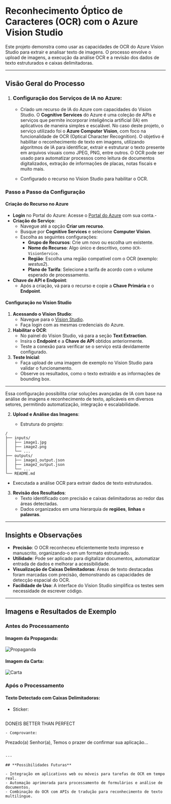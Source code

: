 
# Reconhecimento Óptico de Caracteres (OCR) com o Azure Vision Studio

Este projeto demonstra como usar as capacidades de OCR do Azure Vision Studio para extrair e analisar texto de imagens. O processo envolve o upload de imagens, a execução da análise OCR e a revisão dos dados de texto estruturados e caixas delimitadoras.

---

## **Visão Geral do Processo**

1. ### **Configuração dos Serviços de IA no Azure**:
      - Criado um recurso de IA do Azure com capacidades do Vision Studio.
      O **Cognitive Services** do Azure é uma coleção de APIs e serviços que permite incorporar inteligência artificial (IA) em aplicativos de maneira simples e escalável. No caso deste projeto, o serviço utilizado foi o **Azure Computer Vision**, com foco na funcionalidade de OCR (Optical Character Recognition).
      O objetivo é habilitar o reconhecimento de texto em imagens, utilizando algoritmos de IA para identificar, extrair e estruturar o texto presente em arquivos visuais como JPEG, PNG, entre outros. O OCR pode ser usado para automatizar processos como leitura de documentos digitalizados, extração de informações de placas, notas fiscais e muito mais.

   - Configurado o recurso no Vision Studio para habilitar o OCR.

### **Passo a Passo da Configuração**

#### **Criação do Recurso no Azure**
- **Login** no Portal do Azure: Acesse o [Portal do Azure](https://portal.azure.com) com sua conta.-
-  **Criação do Serviço**:
   - Navegue até a opção **Criar um recurso**.
   - Busque por **Cognitive Services** e selecione **Computer Vision**.
   - Escolha as seguintes configurações:
     - **Grupo de Recursos**: Crie um novo ou escolha um existente.
     - **Nome do Recurso**: Algo único e descritivo, como `OCR-VisionService`.
     - **Região**: Escolha uma região compatível com o OCR (exemplo: *westus2*).
     - **Plano de Tarifa**: Selecione a tarifa de acordo com o volume esperado de processamento.
- **Chave de API e Endpoint**:
   - Após a criação, vá para o recurso e copie a **Chave Primária** e o **Endpoint**.

#### **Configuração no Vision Studio**
1. **Acessando o Vision Studio**:
   - Navegue para o [Vision Studio](https://azure.microsoft.com/en-us/products/ai-services/computer-vision/).
   - Faça login com as mesmas credenciais do Azure.
2. **Habilitar o OCR**:
   - No painel do Vision Studio, vá para a seção **Text Extraction**.
   - Insira o **Endpoint** e a **Chave de API** obtidos anteriormente.
   - Teste a conexão para verificar se o serviço está devidamente configurado.
3. **Teste Inicial**:
   - Faça upload de uma imagem de exemplo no Vision Studio para validar o funcionamento.
   - Observe os resultados, como o texto extraído e as informações de bounding box.

---

Essa configuração possibilita criar soluções avançadas de IA com base na análise de imagens e reconhecimento de texto, aplicáveis em diversos setores, permitindo automatização, integração e escalabilidade.




2. **Upload e Análise das Imagens**:

   - Estrutura do projeto:

```
/
├── inputs/
│   ├── image1.jpg
│   ├── image2.png
│   └── ...
├── outputs/
│   ├── image1_output.json
│   ├── image2_output.json
│   └── ...
└── README.md
```

   - Executada a análise OCR para extrair dados de texto estruturados.

3. **Revisão dos Resultados**:
   - Texto identificado com precisão e caixas delimitadoras ao redor das áreas detectadas.
   - Dados organizados em uma hierarquia de **regiões**, **linhas** e **palavras**.

---

## **Insights e Observações**

- **Precisão**: O OCR reconheceu eficientemente texto impresso e manuscrito, organizando-o em um formato estruturado.
- **Utilidade**: Pode ser aplicado para digitalizar documentos, automatizar entrada de dados e melhorar a acessibilidade.
- **Visualização de Caixas Delimitadoras**: Áreas de texto destacadas foram marcadas com precisão, demonstrando as capacidades de detecção espacial do OCR.
- **Facilidade de Uso**: A interface do Vision Studio simplifica os testes sem necessidade de escrever código.

---

## **Imagens e Resultados de Exemplo**

### Antes do Processamento
#### Imagem da Propaganda:
![Propaganda](https://microsoftlearning.github.io/mslearn-ai-fundamentals/Instructions/Labs/images/advert.jpg)

#### Imagem da Carta:
![Carta](https://microsoftlearning.github.io/mslearn-ai-fundamentals/Instructions/Labs/images/letter.jpg)

### Após o Processamento
#### Texto Detectado com Caixas Delimitadoras:
- Sticker:
  ```
DONEIS
BETTER
THAN
PERFECT
  ```
- Comprovante:
  ```
  Prezado(a) Senhor(a),
  Temos o prazer de confirmar sua aplicação...
  ```

---

## **Possibilidades Futuras**

- Integração em aplicativos web ou móveis para tarefas de OCR em tempo real.
- Automação aprimorada para processamento de formulários e análise de documentos.
- Combinação do OCR com APIs de tradução para reconhecimento de texto multilíngue.


